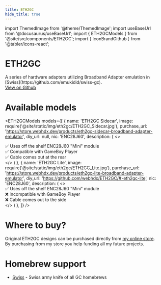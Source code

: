 ```yaml
---
title: ETH2GC
hide_title: true
---
```


import ThemedImage from '@theme/ThemedImage';
import useBaseUrl from '@docusaurus/useBaseUrl';
import { ETH2GCModels } from '@site/src/components/ETH2GC';
import { IconBrandGithub } from '@tabler/icons-react';

<div className="hero project">
  <div className="container">
    <div className="row">
    <div className="col col--8">
    <h1 class="hero__title">ETH2GC</h1>
      <div className="hero__subtitle">
        A series of hardware adapters utilizing Broadband&nbsp;Adapter emulation in [Swiss](https://github.com/emukidid/swiss-gc).
      </div>
      <a href="https://github.com/webhdx/ETH2GC" target="_blank" class="button button--lg button--primary button--icon"><IconBrandGithub stroke={2} /> View on Github</a>
    </div>
    <div className="col col--4 project__logo">
      <ThemedImage
        alt="ETH2GC Logo"
        width="100%"
        sources={{
          light: useBaseUrl('/img/eth2gc/ETH2GC_Logo_Dark.png'),
          dark: useBaseUrl('/img/eth2gc/ETH2GC_Logo_Light.png'),
        }}
      />
    </div>
  </div>
  </div>
</div>

# Available models

<ETH2GCModels models={[
  {
    name: 'ETH2GC Sidecar',
    image: require('@site/static/img/eth2gc/ETH2GC_Sidecar.jpg'),
    purchase_url: 'https://store.webhdx.dev/products/eth2gc-sidecar-broadband-adapter-emulator',
    diy_url: null,
    nic: 'ENC28J60',
    description: (
      <>
        <div>✅ Uses off the shelf ENC28J60 "Mini" module</div>
        <div>✅ Compatible with GameBoy Player</div>
        <div>✅ Cable comes out at the rear</div>
      </>
    )
  },
  {
    name: 'ETH2GC Lite',
    image: require('@site/static/img/eth2gc/ETH2GC_Lite.jpg'),
    purchase_url: 'https://store.webhdx.dev/products/eth2gc-lite-broadband-adapter-emulator',
    diy_url: 'https://github.com/webhdx/ETH2GC/#-eth2gc-lite',
    nic: 'ENC28J60',
    description: (
      <>
        <div>✅ Uses off the shelf ENC28J60 "Mini" module</div>
        <div>❌ Incompatible with GameBoy Player</div>
        <div>❌ Cable comes out to the side</div>
      </>
    )
  },
]} />

# Where to buy?
Original ETH2GC designs can be purchased directly from [my online store](https://store.webhdx.dev). By purchasing from my store you help funding all my future projects.

# Homebrew support

- [Swiss](https://github.com/emukidid/swiss-gc) - Swiss army knife of all GC homebrews
